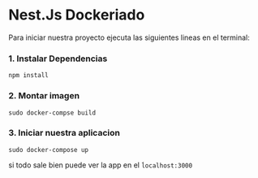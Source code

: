 # Nest.Js Dockeriado
Para iniciar nuestra proyecto ejecuta las siguientes lineas en el terminal:

### 1. Instalar Dependencias
`npm install`

### 2. Montar imagen
`sudo docker-compse build `

### 3. Iniciar nuestra aplicacion
  `sudo docker-compose up`
  
si todo sale bien puede ver la app en el `ĺocalhost:3000`
